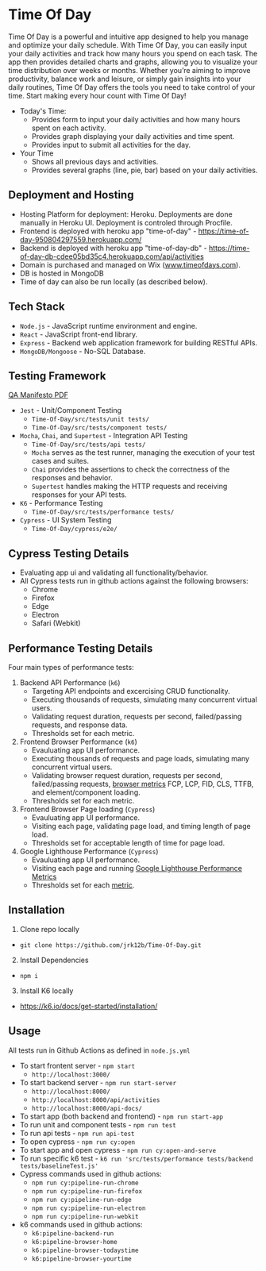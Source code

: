 # Time Of Day

Time Of Day is a powerful and intuitive app designed to help you manage and optimize your daily schedule. With Time Of Day, you can easily input your daily activities and track how many hours you spend on each task. The app then provides detailed charts and graphs, allowing you to visualize your time distribution over weeks or months. Whether you’re aiming to improve productivity, balance work and leisure, or simply gain insights into your daily routines, Time Of Day offers the tools you need to take control of your time. Start making every hour count with Time Of Day!

- Today's Time:
  - Provides form to input your daily activities and how many hours spent on each activity.
  - Provides graph displaying your daily activities and time spent.
  - Provides input to submit all activities for the day.
- Your Time
  - Shows all previous days and activities.
  - Provides several graphs (line, pie, bar) based on your daily activities.

## Deployment and Hosting

- Hosting Platform for deployment: Heroku. Deployments are done manually in Heroku UI. Deployment is controled through Procfile.
- Frontend is deployed with heroku app "time-of-day" - https://time-of-day-950804297559.herokuapp.com/
- Backend is deployed with heroku app "time-of-day-db" - https://time-of-day-db-cdee05bd35c4.herokuapp.com/api/activities
- Domain is purchased and managed on Wix (www.timeofdays.com).
- DB is hosted in MongoDB
- Time of day can also be run locally (as described below).

## Tech Stack

- `Node.js` - JavaScript runtime environment and engine.
- `React` - JavaScript front-end library.
- `Express` - Backend web application framework for building RESTful APIs.
- `MongoDB/Mongoose` - No-SQL Database.

## Testing Framework

[QA Manifesto PDF](https://www.justinkurdila.com/_files/ugd/8fbca8_1d4d65417eb94e85a41e5016e15eb902.pdf)

- `Jest` - Unit/Component Testing
  - `Time-Of-Day/src/tests/unit tests/`
  - `Time-Of-Day/src/tests/component tests/`
- `Mocha`, `Chai`, and `Supertest` - Integration API Testing
  - `Time-Of-Day/src/tests/api tests/`
  - `Mocha` serves as the test runner, managing the execution of your test cases and suites.
  - `Chai` provides the assertions to check the correctness of the responses and behavior.
  - `Supertest` handles making the HTTP requests and receiving responses for your API tests.
- `K6` - Performance Testing
  - `Time-Of-Day/src/tests/performance tests/`
- `Cypress` - UI System Testing
  - `Time-Of-Day/cypress/e2e/`

## Cypress Testing Details

- Evaluating app ui and validating all functionality/behavior.
- All Cypress tests run in github actions against the following browsers:
  - Chrome
  - Firefox
  - Edge
  - Electron
  - Safari (Webkit)

## Performance Testing Details

Four main types of performance tests:

1. Backend API Performance (`k6`)
   - Targeting API endpoints and excercising CRUD functionality.
   - Executing thousands of requests, simulating many concurrent virtual users.
   - Validating request duration, requests per second, failed/passing requests, and response data.
   - Thresholds set for each metric.
2. Frontend Browser Performance (`k6`)
   - Evauluating app UI performance.
   - Executing thousands of requests and page loads, simulating many concurrent virtual users.
   - Validating browser request duration, requests per second, failed/passing requests, [browser metrics](https://grafana.com/docs/k6/latest/using-k6/metrics/reference/#browser) FCP, LCP, FID, CLS, TTFB, and element/component loading.
   - Thresholds set for each metric.
3. Frontend Browser Page loading (`Cypress`)
   - Evauluating app UI performance.
   - Visiting each page, validating page load, and timing length of page load.
   - Thresholds set for acceptable length of time for page load.
4. Google Lighthouse Performance (`Cypress`)
   - Evauluating app UI performance.
   - Visiting each page and running [Google Lighthouse Performance Metrics](https://developer.chrome.com/docs/lighthouse/overview)
   - Thresholds set for each [metric](https://developer.chrome.com/docs/lighthouse/performance/performance-scoring).

## Installation

1. Clone repo locally

- `git clone https://github.com/jrk12b/Time-Of-Day.git`

2. Install Dependencies

- `npm i`

3. Install K6 locally

- https://k6.io/docs/get-started/installation/

## Usage

All tests run in Github Actions as defined in `node.js.yml`

- To start frontent server - `npm start`
  - `http://localhost:3000/`
- To start backend server - `npm run start-server`
  - `http://localhost:8000/`
  - `http://localhost:8000/api/activities`
  - `http://localhost:8000/api-docs/`
- To start app (both backend and frontend) - `npm run start-app`
- To run unit and component tests - `npm run test`
- To run api tests - `npm run api-test`
- To open cypress - `npm run cy:open`
- To start app and open cypress - `npm run cy:open-and-serve`
- To run specific k6 test - `k6 run 'src/tests/performance tests/backend tests/baselineTest.js'`
- Cypress commands used in github actions:
  - `npm run cy:pipeline-run-chrome`
  - `npm run cy:pipeline-run-firefox`
  - `npm run cy:pipeline-run-edge`
  - `npm run cy:pipeline-run-electron`
  - `npm run cy:pipeline-run-webkit`
- k6 commands used in github actions:
  - `k6:pipeline-backend-run`
  - `k6:pipeline-browser-home`
  - `k6:pipeline-browser-todaystime`
  - `k6:pipeline-browser-yourtime`

